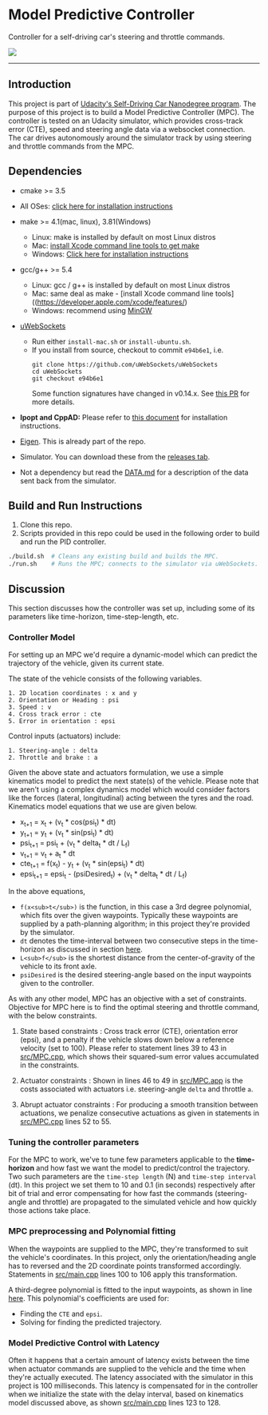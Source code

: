 # Model Predictive Controller

Controller for a self-driving car's steering and throttle commands.

<img src="mpc-demo.gif?raw=true">

---

## Introduction

This project is part of
[Udacity's Self-Driving Car Nanodegree program](https://www.udacity.com/drive).
The purpose of this project is to build a Model Predictive Controller (MPC). The
controller is tested on an Udacity simulator, which provides cross-track error
(CTE), speed and steering angle data via a websocket connection. The car drives
autonomously around the simulator track by using steering and throttle commands
from the MPC.

## Dependencies

* cmake >= 3.5
 * All OSes: [click here for installation instructions](https://cmake.org/install/)
* make >= 4.1(mac, linux), 3.81(Windows)
  * Linux: make is installed by default on most Linux distros
  * Mac:
  [install Xcode command line tools to get make](https://developer.apple.com/xcode/features/)
  * Windows:
  [Click here for installation instructions](http://gnuwin32.sourceforge.net/packages/make.htm)
* gcc/g++ >= 5.4
  * Linux: gcc / g++ is installed by default on most Linux distros
  * Mac: same deal as make -
  [install Xcode command line tools]((https://developer.apple.com/xcode/features/)
  * Windows: recommend using [MinGW](http://www.mingw.org/)
* [uWebSockets](https://github.com/uWebSockets/uWebSockets)
  * Run either `install-mac.sh` or `install-ubuntu.sh`.
  * If you install from source, checkout to commit `e94b6e1`, i.e.
    ```
    git clone https://github.com/uWebSockets/uWebSockets
    cd uWebSockets
    git checkout e94b6e1
    ```
    Some function signatures have changed in v0.14.x. See
    [this PR](https://github.com/udacity/CarND-MPC-Project/pull/3) for more
    details.

* **Ipopt and CppAD:** Please refer to [this document](install_Ipopt_CppAD.md)
for installation instructions.
* [Eigen](http://eigen.tuxfamily.org/index.php?title=Main_Page). This is already
part of the repo.
* Simulator. You can download these from the
[releases tab](https://github.com/udacity/self-driving-car-sim/releases).
* Not a dependency but read the [DATA.md](./DATA.md) for a description of the
data sent back from the simulator.


## Build and Run Instructions

1. Clone this repo.
2. Scripts provided in this repo could be used in the following order to build
and run the PID controller.

```bash
./build.sh  # Cleans any existing build and builds the MPC.
./run.sh    # Runs the MPC; connects to the simulator via uWebSockets.
```

## Discussion

This section discusses how the controller was set up, including some of its
parameters like time-horizon, time-step-length, etc.

### Controller Model

For setting up an MPC we'd require a dynamic-model which can predict the
trajectory of the vehicle, given its current state.

The state of the vehicle consists of the following variables.

```
1. 2D location coordinates : x and y
2. Orientation or Heading : psi
3. Speed : v
4. Cross track error : cte
5. Error in orientation : epsi
```

Control inputs (actuators) include:

```
1. Steering-angle : delta
2. Throttle and brake : a
```

Given the above state and actuators formulation, we use a simple kinematics model
to predict the next state(s) of the vehicle. Please note that we aren't using
a complex dynamics model which would consider factors like the forces (lateral,
longitudinal) acting between the tyres and the road. Kinematics model equations
that we use are given below.

* x<sub>t+1</sub> = x<sub>t</sub> + (v<sub>t</sub> \* cos(psi<sub>t</sub>) \* dt)
* y<sub>t+1</sub> = y<sub>t</sub> + (v<sub>t</sub> \* sin(psi<sub>t</sub>) \* dt)
* psi<sub>t+1</sub> = psi<sub>t</sub> +
(v<sub>t</sub> \* delta<sub>t</sub> \*  dt / L<sub>f</sub>)
* v<sub>t+1</sub> = v<sub>t</sub> + a<sub>t</sub> * dt
* cte<sub>t+1</sub> = f(x<sub>t</sub>) - y<sub>t</sub> +
(v<sub>t</sub> \* sin(epsi<sub>t</sub>) \* dt)
* epsi<sub>t+1</sub> = epsi<sub>t</sub> - (psiDesired<sub>t</sub>) +
(v<sub>t</sub> \* delta<sub>t</sub> \*  dt / L<sub>f</sub>)

In the above equations,
* `f(x<sub>t</sub>)` is the function, in this case a 3rd degree polynomial, which
fits over the given waypoints. Typically these waypoints are supplied by a
path-planning algorithm; in this project they're provided by the simulator.
* `dt` denotes the time-interval between two consecutive steps in the
time-horizon as discussed in section [here](tuning-the-controller-parameters).
* `L<sub>f</sub>` is the shortest distance from the center-of-gravity of the
vehicle to its front axle.
* `psiDesired` is the desired steering-angle based on the input waypoints given
to the controller.

As with any other model, MPC has an objective with a set of constraints.
Objective for MPC here is to find the optimal steering and throttle command,
with the below constraints.

1. State based constraints : Cross track error (CTE), orientation error
(epsi), and a penalty if the vehicle slows down below a reference velocity (set
to 100). Please refer to statement lines 39 to 43 in
[src/MPC.cpp](./src/MPC.cpp), which shows their squared-sum error values
accumulated in the constraints.

2. Actuator constraints : Shown in lines 46 to 49 in [src/MPC.app](./src/MPC.cpp)
is the costs associated with actuators i.e. steering-angle `delta` and throttle
`a`.

3. Abrupt actuator constraints : For producing a smooth transition between
actuations, we penalize consecutive actuations as given in statements in
[src/MPC.cpp](./src/MPC.cpp) lines 52 to 55.


### Tuning the controller parameters

For the MPC to work, we've to tune few parameters applicable to the
**time-horizon** and how fast we want the model to predict/control the
trajectory. Two such parameters are the `time-step length` (N) and
`time-step interval` (dt). In this project we set them to 10 and 0.1
(in seconds) respectively after bit of trial and error compensating for how fast
the commands (steering-angle and throttle) are propagated to the simulated
vehicle and how quickly those actions take place.

### MPC preprocessing and Polynomial fitting

When the waypoints are supplied to the MPC, they're transformed to suit the
vehicle's coordinates. In this project, only the orientation/heading angle
has to reversed and the 2D coordinate points transformed accordingly. Statements
in [src/main.cpp](./src/main.cpp) lines 100 to 106 apply this transformation.

A third-degree polynomial is fitted to the input waypoints, as shown in line
[here](./src/main.cpp#L109). This polynomial's coefficients are used for:

* Finding the `CTE` and `epsi`.
* Solving for finding the predicted trajectory.

### Model Predictive Control with Latency

Often it happens that a certain amount of latency exists between the time when
actuator commands are supplied to the vehicle and the time when they're actually
executed. The latency associated with the simulator in this project is 100
milliseconds. This latency is compensated for in the controller when we
initialize the state with the delay interval, based on kinematics model
discussed above, as shown [src/main.cpp](./src/main.cpp) lines 123 to 128.
